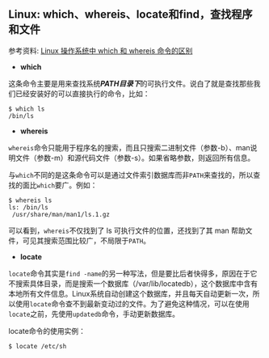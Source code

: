 ## Linux: which、whereis、locate和find，查找程序和文件

参考资料: [Linux 操作系统中 which 和 whereis 命令的区别](https://blog.csdn.net/qq_33826564/article/details/82906115)

* **which**

这条命令主要是用来查找系统***PATH目录下***的可执行文件。说白了就是查找那些我们已经安装好的可以直接执行的命令，比如：

```shell
$ which ls
/bin/ls
```

* **whereis**

`whereis`命令只能用于程序名的搜索，而且只搜索二进制文件（参数-b）、man说明文件（参数-m）和源代码文件（参数-s）。如果省略参数，则返回所有信息。

与`which`不同的是这条命令可以是通过文件索引数据库而非`PATH`来查找的，所以查找的面比`which`要广。例如：

```shell
$ whereis ls
ls: /bin/ls
 /usr/share/man/man1/ls.1.gz
```

可以看到，`whereis`不仅找到了 ls 可执行文件的位置，还找到了其 man 帮助文件，可见其搜索范围比较广，不局限于`PATH`。


* **locate**

`locate`命令其实是`find -name`的另一种写法，但是要比后者快得多，原因在于它不搜索具体目录，而是搜索一个数据库（/var/lib/locatedb），这个数据库中含有本地所有文件信息。Linux系统自动创建这个数据库，并且每天自动更新一次，所以使用`locate`命令查不到最新变动过的文件。为了避免这种情况，可以在使用`locate`之前，先使用`updatedb`命令，手动更新数据库。

locate命令的使用实例：

```shell
$ locate /etc/sh
```
